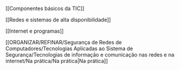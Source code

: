 [[Componentes básicos da TIC]]

[[Redes e sistemas de alta disponibilidade]]

[[Internet e programas]]

[[ORGANIZAR/REFINAR/Segurança de Redes de Computadores/Tecnologias Aplicadas ao Sistema de Segurança/Tecnologias de informação e comunicação nas redes e na internet/Na prática/Na prática|Na prática]]